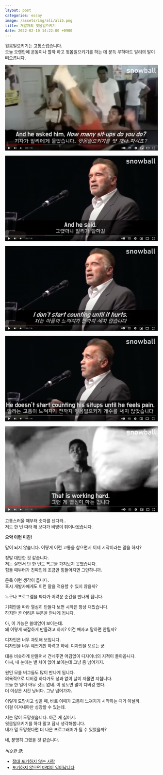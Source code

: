 ```yaml
---
layout: post
categories: essay
image: /assets/img/ali/ali5.png
title: 개발자의 윗몸일으키기
date: 2022-02-10 14:22:00 +0900
---
```


윗몸일으키기는 고통스럽습니다.  
오늘 오랜만에 운동이나 할까 하고 윗몸일으키기를 하는 데 문득 무하마드 알리의 말이 떠오릅니다.

![](/assets/img/ali/ali1.png)

![](/assets/img/ali/ali2.png)

![](/assets/img/ali/ali3.png)

![](/assets/img/ali/ali4.png)

![](/assets/img/ali/ali5.png)

고통스러울 때부터 숫자를 센다라..  
저도 한 번 따라 해 보다가 비명이 튀어나왔습니다.

**으악 이런 미친!**

말이 되지 않습니다. 어떻게 이런 고통을 참으면서 이제 시작이라는 말을 하지?

정말 대단한 것 같습니다.  
저는 살면서 단 한 번도 복근을 가져보지 못했습니다.  
힘들 때부터가 진짜인데 조금만 힘들어지면 그만하니까.

문득 이런 생각이 듭니다.  
혹시 개발자에게도 이런 말을 적용할 수 있지 않을까?

누구나 프로그램을 짜다가 어려운 순간을 만나게 됩니다.

기획안을 따라 열심히 만들다 보면 시작은 항상 재밌습니다.  
하지만 곧 어려운 부분을 만나게 됩니다.  

아, 이 기능은 쓸데없어 보이는데.  
왜 이렇게 복잡하게 만들려고 하지? 이건 빼자고 말하면 안될까?  

디자인은 너무 과도해 보입니다.  
디자인을 너무 예쁘게만 하려고 하네. 디자인을 모르는 군.

대충 비슷하게 만들어서 건네주면 어김없이 디자이너의 지적이 돌아옵니다.  
아씨, 내 눈에는 별 차이 없어 보이는데 그냥 좀 넘어가지.  

원인 모를 버그들도 많이 만나게 됩니다.  
의욕적으로 디버깅 하다가도 성과 없이 날이 저물면 지칩니다.  
오늘 한 일이 아무 것도 없네. 이 정도면 많이 디버깅 했다.  
더 이상은 시간 낭비다. 그냥 넘어가자.

이렇게 도망치고 싶을 때, 바로 이때가 고통이 느껴지기 시작하는 때가 아닐까.  
이걸 이겨내야만 성장할 수 있는데.

저는 많이 도망쳤습니다. 아픈 게 싫어서.  
윗몸일으키기를 하다 말고 잠시 생각해봅니다.  
내가 덜 도망쳤다면 더 나은 프로그래머가 될 수 있었을까?

네, 분명히 그랬을 것 같습니다.
<br>
<br>
*비슷한 글:*
* [절대 포기하지 않는 사람](https://brunch.co.kr/@buildingking/47)
* [포기하지 않으면 마법이 일어납니다](https://jeho.page/essay/2021/11/23/%ED%8F%AC%EA%B8%B0%ED%95%98%EC%A7%80-%EC%95%8A%EC%9C%BC%EB%A9%B4-%EB%A7%88%EB%B2%95%EC%9D%B4-%EC%9D%BC%EC%96%B4%EB%82%A9%EB%8B%88%EB%8B%A4.html)
